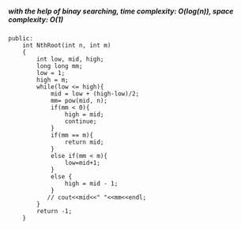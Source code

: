 ##### with the help of binay searching, time complexity: O(log(n)), space complexity: O(1)

```
public:
	int NthRoot(int n, int m)
	{
	    int low, mid, high;
	    long long mm;
	    low = 1;
	    high = m;
	    while(low <= high){
	        mid = low + (high-low)/2;
	        mm= pow(mid, n);
	        if(mm < 0){
	            high = mid;
	            continue;
	        }
	        if(mm == m){
	            return mid;
	        }
	        else if(mm < m){
	            low=mid+1;
	        }
	        else {
	            high = mid - 1;
	        }
	       // cout<<mid<<" "<<mm<<endl;
	    }
	    return -1;
	}  
```
